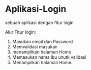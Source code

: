 # Aplikasi-Login
sebuah aplikasi dengan fitur login

Alur Fitur login:
1. Masukan email dan Password
2. Memvalidasi masukan
3. menampilkan halaman Home
4. Memasukan nama ibu unutk validasi
5. Menampilkan halaman Home.   
